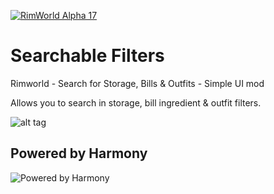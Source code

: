 [![RimWorld Alpha 17](https://img.shields.io/badge/RimWorld-Alpha%2017-brightgreen.svg)](http://rimworldgame.com/)

# Searchable Filters

Rimworld - Search for Storage, Bills & Outfits - Simple UI mod

Allows you to search in storage, bill ingredient & outfit filters.

![alt tag](https://raw.githubusercontent.com/meonester/StorageSearch/master/preview.png)

## Powered by Harmony

![Powered by Harmony](https://camo.githubusercontent.com/074bf079275fa90809f51b74e9dd0deccc70328f/68747470733a2f2f7332342e706f7374696d672e6f72672f3538626c31727a33392f6c6f676f2e706e67)
